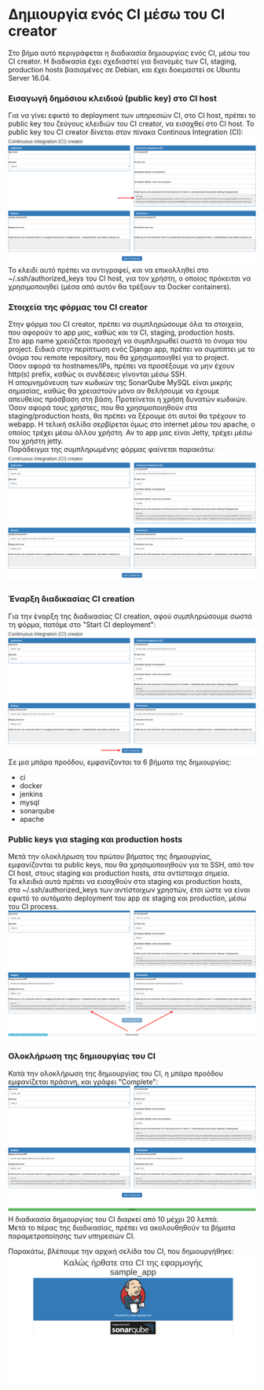 # Δημιουργία ενός CI μέσω του CI creator

Στο βήμα αυτό περιγράφεται η διαδικασία δημιουργίας ενός CI, μέσω του CI creator. Η διαδικασία έχει σχεδιαστεί για διανομές των CI, staging, production hosts βασισμένες σε Debian, και έχει δοκιμαστεί σε Ubuntu Server 16.04.


### Εισαγωγή δημόσιου κλειδιού (public key) στο CI host

Για να γίνει εφικτό το deployment των υπηρεσιών CI, στο CI host, πρέπει το public key του ζεύγους κλειδιών του CI creator, να εισαχθεί στο CI host. Το public key του CI creator δίνεται στον πίνακα Continous Integration (CI):
![](screenshots/0_create_ci/1_ci_ssh_key.png)
Το κλειδί αυτό πρέπει να αντιγραφεί, και να επικολληθεί στο ~/.ssh/authorized_keys του CI host, για τον χρήστη, ο οποίος πρόκειται να χρησιμοποιηθεί (μέσα από αυτόν θα τρέξουν τα Docker containers).


### Στοιχεία της φόρμας του CI creator

Στην φόρμα του CI creator, πρέπει να συμπληρώσουμε όλα τα στοιχεία, που αφορούν το app μας, καθώς και τα CI, staging, production hosts.  
Στο app name χρειάζεται προσοχή να συμπληρωθεί σωστά το όνομα του project. Ειδικά στην περίπτωση ενός Django app, πρέπει να συμπίπτει με το όνομα του remote repository, που θα χρησιμοποιηθεί για το project.  
Όσον αφορά τα hostnames/IPs, πρέπει να προσέξουμε να μην έχουν http(s) prefix, καθώς οι συνδέσεις γίνονται μέσω SSH.  
Η απομνημόνευση των κωδικών της SonarQube MySQL είναι μικρής σημασίας, καθώς θα χρειαστούν μόνο αν θελήσουμε να έχουμε απευθείας πρόσβαση στη βάση. Προτείνεται η χρήση δυνατών κωδικών.  
Όσον αφορά τους χρήστες, που θα χρησιμοποιηθούν στα staging/production hosts, θα πρέπει να ξέρουμε ότι αυτοί θα τρέχουν το webapp. Η τελική σελίδα σερβίρεται όμως στο internet μέσω του apache, ο οποίος τρέχει μέσω άλλου χρήστη. Αν το app μας είναι Jetty, τρέχει μέσω του χρήστη jetty.  
Παράδειγμα της συμπληρωμένης φόρμας φαίνεται παρακάτω:
![](screenshots/0_create_ci/2_ci_creator_forms.png)


### Έναρξη διαδικασίας CI creation

Για την έναρξη της διαδικασίας CI creation, αφού συμπληρώσουμε σωστά τη φόρμα, πατάμε στο "Start CI deployment":
![](screenshots/0_create_ci/3_start_ci_creation.png)
Σε μια μπάρα προόδου, εμφανίζονται τα 6 βήματα της δημιουργίας:

* ci
* docker
* jenkins
* mysql
* sonarqube
* apache


### Public keys για staging και production hosts

Μετά την ολοκλήρωση του πρώτου βήματος της δημιουργίας, εμφανίζονται τα public keys, που θα χρησιμοποιηθούν για το SSH, από τον CI host, στους staging και production hosts, στα αντίστοιχα σημεία.  
Τα κλειδιά αυτά πρέπει να εισαχθούν στα staging και production hosts, στα ~/.ssh/authorized_keys των αντίστοιχων χρηστών, έτσι ώστε να είναι εφικτό το αυτόματο deployment του app σε staging και production, μέσω του CI process.
![](screenshots/0_create_ci/4_st_pr_ssh_keys.png)


### Ολοκλήρωση της δημιουργίας του CI

Κατά την ολοκλήρωση της δημιουργίας του CI, η μπάρα προόδου εμφανίζεται πράσινη, και γράφει "Complete":
![](screenshots/0_create_ci/5_ci_complete.png)
Η διαδικασία δημιουργίας του CI διαρκεί από 10 μέχρι 20 λεπτά.  
Μετά το πέρας της διαδικασίας, πρέπει να ακολουθηθούν τα βήματα παραμετροποίησης των υπηρεσιών CI.

Παρακάτω, βλέπουμε την αρχική σελίδα του CI, που δημιουργήθηκε:
![](screenshots/0_create_ci/6_ci_homepage.png)
